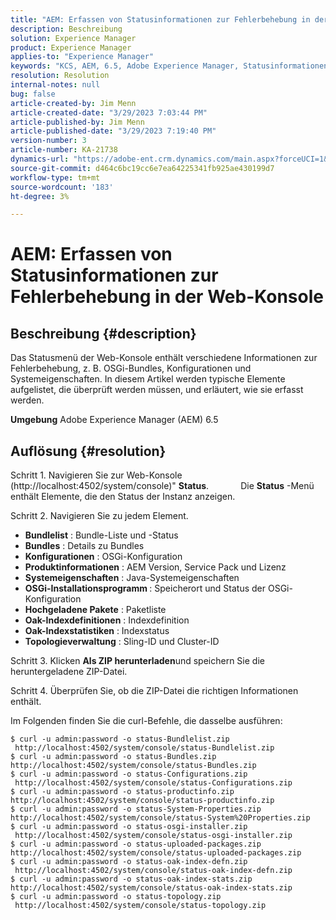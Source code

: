 ```yaml
---
title: "AEM: Erfassen von Statusinformationen zur Fehlerbehebung in der Web-Konsole"
description: Beschreibung
solution: Experience Manager
product: Experience Manager
applies-to: "Experience Manager"
keywords: "KCS, AEM, 6.5, Adobe Experience Manager, Statusinformationen erfassen, Fehlerbehebung, Web-Konsole, Anleitung"
resolution: Resolution
internal-notes: null
bug: false
article-created-by: Jim Menn
article-created-date: "3/29/2023 7:03:44 PM"
article-published-by: Jim Menn
article-published-date: "3/29/2023 7:19:40 PM"
version-number: 3
article-number: KA-21738
dynamics-url: "https://adobe-ent.crm.dynamics.com/main.aspx?forceUCI=1&pagetype=entityrecord&etn=knowledgearticle&id=13fb7368-64ce-ed11-b597-6045bd006793"
source-git-commit: d464c6bc19cc6e7ea64225341fb925ae430199d7
workflow-type: tm+mt
source-wordcount: '183'
ht-degree: 3%

---
```


# AEM: Erfassen von Statusinformationen zur Fehlerbehebung in der Web-Konsole

## Beschreibung {#description}


Das Statusmenü der Web-Konsole enthält verschiedene Informationen zur Fehlerbehebung, z. B. OSGi-Bundles, Konfigurationen und Systemeigenschaften.
In diesem Artikel werden typische Elemente aufgelistet, die überprüft werden müssen, und erläutert, wie sie erfasst werden.

<b>Umgebung</b>
Adobe Experience Manager (AEM) 6.5


## Auflösung {#resolution}


Schritt 1. Navigieren Sie zur Web-Konsole (http://localhost:4502/system/console)&quot; <b>Status</b>.
            Die <b>Status</b> -Menü enthält Elemente, die den Status der Instanz anzeigen.

Schritt 2. Navigieren Sie zu jedem Element.

- <b>Bundlelist</b> : Bundle-Liste und -Status
- <b>Bundles</b> : Details zu Bundles
- <b>Konfigurationen</b> : OSGi-Konfiguration
- <b>Produktinformationen</b> : AEM Version, Service Pack und Lizenz
- <b>Systemeigenschaften</b> : Java-Systemeigenschaften
- <b>OSGi-Installationsprogramm </b>: Speicherort und Status der OSGi-Konfiguration
- <b>Hochgeladene Pakete</b> : Paketliste
- <b>Oak-Indexdefinitionen</b> : Indexdefinition
- <b>Oak-Indexstatistiken</b> : Indexstatus
- <b>Topologieverwaltung</b> : Sling-ID und Cluster-ID


Schritt 3. Klicken <b>Als ZIP herunterladen</b>und speichern Sie die heruntergeladene ZIP-Datei.

Schritt 4. Überprüfen Sie, ob die ZIP-Datei die richtigen Informationen enthält.

Im Folgenden finden Sie die curl-Befehle, die dasselbe ausführen:


```
$ curl -u admin:password -o status-Bundlelist.zip        http://localhost:4502/system/console/status-Bundlelist.zip
$ curl -u admin:password -o status-Bundles.zip           http://localhost:4502/system/console/status-Bundles.zip
$ curl -u admin:password -o status-Configurations.zip    http://localhost:4502/system/console/status-Configurations.zip
$ curl -u admin:password -o status-productinfo.zip       http://localhost:4502/system/console/status-productinfo.zip
$ curl -u admin:password -o status-System-Properties.zip http://localhost:4502/system/console/status-System%20Properties.zip
$ curl -u admin:password -o status-osgi-installer.zip    http://localhost:4502/system/console/status-osgi-installer.zip
$ curl -u admin:password -o status-uploaded-packages.zip http://localhost:4502/system/console/status-uploaded-packages.zip
$ curl -u admin:password -o status-oak-index-defn.zip    http://localhost:4502/system/console/status-oak-index-defn.zip
$ curl -u admin:password -o status-oak-index-stats.zip   http://localhost:4502/system/console/status-oak-index-stats.zip
$ curl -u admin:password -o status-topology.zip          http://localhost:4502/system/console/status-topology.zip
```



